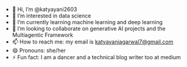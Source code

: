- 👋 Hi, I’m @katyayani2603
- 👀 I’m interested in data science
- 🌱 I’m currently learning  machine learning and deep learning
- 💞️ I’m looking to collaborate on  generative AI projects and the Multiagentic Framework
- 📫 How to reach me: my email is  katyayaniagarwal7@gmail.com
- 😄 Pronouns: she/her
- ⚡ Fun fact: I am a dancer  and a technical blog writer too at medium 

<!---
katyayani2603/katyayani2603 is a ✨ special ✨ repository because its `README.md` (this file) appears on your GitHub profile.
You can click the Preview link to take a look at your changes.
--->

